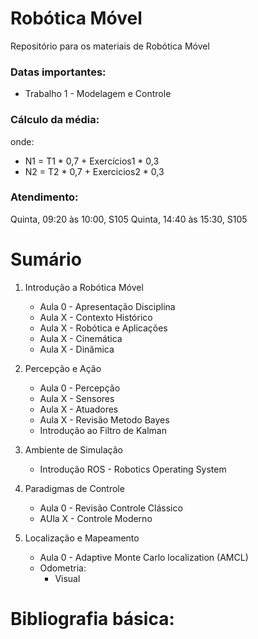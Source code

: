# Robótica Móvel

Repositório para os materiais de Robótica Móvel

### Datas importantes:
- Trabalho 1 - Modelagem e Controle


### Cálculo da média:


onde:
- N1 = T1 * 0,7 + Exercícios1 * 0,3
- N2 = T2 * 0,7 + Exercicios2 * 0,3

### Atendimento:
Quinta, 09:20 às 10:00, S105
Quinta, 14:40 às 15:30, S105


# Sumário

1. Introdução a Robótica Móvel
    - Aula 0 - Apresentação Disciplina
    - Aula X - Contexto Histórico
    - Aula X - Robótica e Aplicações
    - Aula X - Cinemática
    - Aula X - Dinâmica


2. Percepção e Ação
    - Aula 0 - Percepção
    - Aula X - Sensores
    - Aula X - Atuadores
    - Aula X - Revisão Metodo Bayes
    - Introdução ao Filtro de Kalman

3. Ambiente de Simulação
    - Introdução ROS - Robotics Operating System

4. Paradigmas de Controle
    - Aula 0 - Revisão Controle Clássico
    - AUla X - Controle Moderno



5. Localização e Mapeamento
    - Aula 0 - Adaptive Monte Carlo localization (AMCL)
    - Odometria:
        - Visual
        

# Bibliografia básica:

